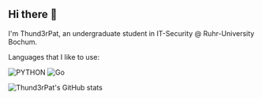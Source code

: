 ## Hi there 👋

I'm Thund3rPat, an undergraduate student in IT-Security @ Ruhr-University Bochum.

Languages that I like to use:

![PYTHON](https://img.shields.io/badge/python-3776AB?style=for-the-badge&logo=python&logoColor=white)
![Go](https://img.shields.io/badge/go-%2300ADD8.svg?style=for-the-badge&logo=go&logoColor=white)

![Thund3rPat's GitHub stats](https://github-readme-stats.vercel.app/api?username=Thund3rPat&count_private=true&theme=tokyonight&show_icons=true)
